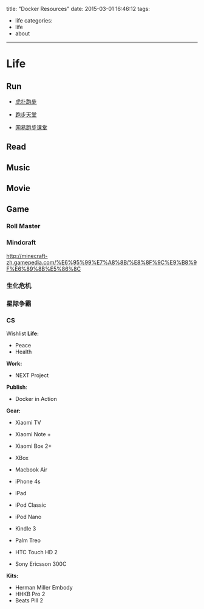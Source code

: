 title: "Docker Resources"
date: 2015-03-01 16:46:12
tags:
- life
categories:
- life
- about

---

# Life

## Run
- [虎扑跑步](http://run.hupu.com/)
- [跑步天堂](http://bbs.runbible.cn/forum.php)

- [网易跑步课堂](http://www.tudou.com/programs/view/cegazbgBFOg/)

## Read

## Music

## Movie

## Game

### Roll Master

### Mindcraft
http://minecraft-zh.gamepedia.com/%E6%95%99%E7%A8%8B/%E8%8F%9C%E9%B8%9F%E6%89%8B%E5%86%8C

### 生化危机

### 星际争霸

### CS


Wishlist
__Life:__

- Peace
- Health

__Work:__

- NEXT Project

__Publish__:

- Docker in Action

__Gear:__

- Xiaomi TV
- Xiaomi Note +
- Xiaomi Box 2+

- XBox
- Macbook Air

- iPhone 4s
- iPad
- iPod Classic
- iPod Nano
- Kindle 3

- Palm Treo
- HTC Touch HD 2
- Sony Ericsson 300C

__Kits:__

- Herman Miller Embody
- HHKB Pro 2
- Beats Pill 2
